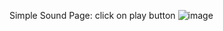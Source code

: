 Simple Sound Page: click on play button
![image](https://github.com/user-attachments/assets/b8b99e70-6133-4213-9283-93414d7ee4d7)

